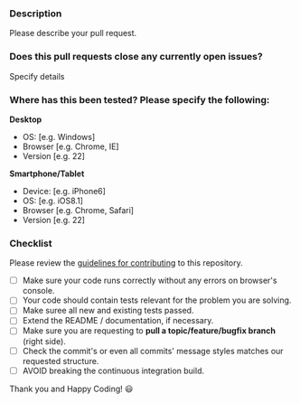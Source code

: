 
### Description
Please describe your pull request.


### Does this pull requests close any currently open issues? 
Specify details

### Where has this been tested? Please specify the following:
**Desktop**
 - OS: [e.g. Windows]
 - Browser [e.g. Chrome, IE]
 - Version [e.g. 22]

**Smartphone/Tablet**
 - Device: [e.g. iPhone6]
 - OS: [e.g. iOS8.1]
 - Browser [e.g. Chrome, Safari]
 - Version [e.g. 22]


### Checklist
Please review the [guidelines for contributing](CONTRIBUTING.md) to this repository.

- [ ] Make sure your code runs correctly without any errors on browser's console.
- [ ] Your code should contain tests relevant for the problem you are solving.
- [ ] Make suree all new and existing tests passed.
- [ ] Extend the README / documentation, if necessary.
- [ ] Make sure you are requesting to **pull a topic/feature/bugfix branch** (right side).
- [ ] Check the commit's or even all commits' message styles matches our requested structure.
- [ ] AVOID breaking the continuous integration build.

Thank you and Happy Coding! :smiley:
